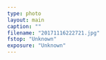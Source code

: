 ```yaml
---
type: photo
layout: main
caption: ""
filename: "20171116222721.jpg"
fstop: "Unknown"
exposure: "Unknown"
---
```

